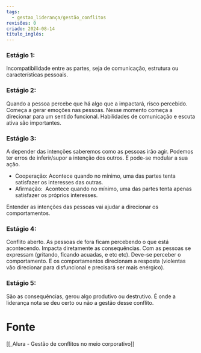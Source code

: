 ```yaml
---
tags:
  - gestao_liderança/gestão_conflitos
revisões: 0
criado: 2024-08-14
título_inglês:
---
```

### Estágio 1:
Incompatibilidade entre as partes, seja de comunicação, estrutura ou características pessoais.
### Estágio 2:
Quando a pessoa percebe que há algo que a impactará, risco percebido. Começa a gerar emoções nas pessoas. Nesse momento começa a direcionar para um sentido funcional. Habilidades de comunicação e escuta ativa são importantes.
### Estágio 3:
A depender das intenções saberemos como as pessoas irão agir. Podemos ter erros de inferir/supor a intenção dos outros. E pode-se modular a sua ação.
- Cooperação: Acontece quando no mínimo, uma das partes tenta satisfazer os interesses das outras.
- Afirmação:  Acontece quando no mínimo, uma das partes tenta apenas satisfazer os próprios interesses.

Entender as intenções das pessoas vai ajudar a direcionar os comportamentos.
### Estágio 4:
Conflito aberto. As pessoas de fora ficam percebendo o que está acontecendo. Impacta diretamente as consequências. Com as pessoas se expressam (gritando, ficando acuadas, e etc etc). Deve-se perceber o comportamento. E os comportamentos direcionam a resposta (violentas vão direcionar para disfuncional e precisará ser mais enérgico).
### Estágio 5:
São as consequências, gerou algo produtivo ou destrutivo. É onde a liderança nota se deu certo ou não a gestão desse conflito.
# Fonte
[[_Alura - Gestão de conflitos no meio corporativo]]